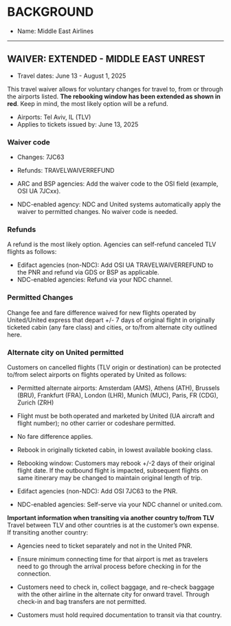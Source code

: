 # BACKGROUND

- Name: Middle East Airlines

---
## WAIVER: EXTENDED - MIDDLE EAST UNREST

- Travel dates: June 13 - August 1, 2025

This travel waiver allows for voluntary changes for travel to, from or through the airports listed. **The rebooking window has been extended as shown in red**. Keep in mind, the most likely option will be a refund. 

- Airports: Tel Aviv, IL (TLV)
- Applies to tickets issued by: June 13, 2025
 
### Waiver code 

- Changes: 7JC63
- Refunds: TRAVELWAIVERREFUND

- ARC and BSP agencies: Add the waiver code to the OSI field (example, OSI UA 7JCxx).
- NDC-enabled agency: NDC and United systems automatically apply the waiver to permitted changes. No waiver code is needed.

### Refunds

A refund is the most likely option. Agencies can self-refund canceled TLV flights as follows:
 
- Edifact agencies (non-NDC): Add OSI UA TRAVELWAIVERREFUND to the PNR and refund via GDS or BSP as applicable.
- NDC-enabled agencies: Refund via your NDC channel.

### Permitted Changes

Change fee and fare difference waived for new flights operated by United/United express that depart +/- 7 days of original flight in originally ticketed cabin (any fare class) and cities, or to/from alternate city outlined here.

### Alternate city on United permitted 

Customers on cancelled flights (TLV origin or destination) can be protected to/from select airports on flights operated by United as follows: 

- Permitted alternate airports: Amsterdam (AMS), Athens (ATH), Brussels (BRU), Frankfurt (FRA), London (LHR), Munich (MUC), Paris, FR (CDG), Zurich (ZRH)

- Flight must be both operated and marketed by United (UA aircraft and flight number); no other carrier or codeshare permitted.

- No fare difference applies.

- Rebook in originally ticketed cabin, in lowest available booking class. 

- Rebooking window: Customers may rebook +/-2 days of their original flight date. If the outbound flight is impacted, subsequent flights on same itinerary may be changed to maintain original length of trip. 

- Edifact agencies (non-NDC): Add OSI 7JC63 to the PNR.

- NDC-enabled agencies: Self-serve via your NDC channel or united.com.

**Important information when transiting via another country to/from TLV**
Travel between TLV and other countries is at the customer’s own expense. If transiting another country:  

- Agencies need to ticket separately and not in the United PNR.

- Ensure minimum connecting time for that airport is met as travelers need to go through the arrival process before checking in for the connection.

- Customers need to check in, collect baggage, and re-check baggage with the other airline in the alternate city for onward travel. Through check-in and bag transfers are not permitted.

- Customers must hold required documentation to transit via that country.